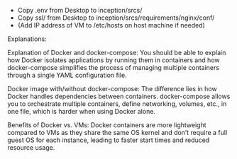 - Copy .env from Desktop to inception/srcs/
- Copy ssl/ from Desktop to inception/srcs/requirements/nginx/conf/
- (Add IP address of VM to /etc/hosts on host machine if needed)

Explanations:

Explanation of Docker and docker-compose:
You should be able to explain how Docker isolates applications by running them in containers and how docker-compose simplifies the process of managing multiple containers through a single YAML configuration file.

Docker image with/without docker-compose: The difference lies in how Docker handles dependencies between containers. docker-compose allows you to orchestrate multiple containers, define networking, volumes, etc., in one file, which is harder when using Docker alone.

Benefits of Docker vs. VMs: Docker containers are more lightweight compared to VMs as they share the same OS kernel and don’t require a full guest OS for each instance, leading to faster start times and reduced resource usage.
